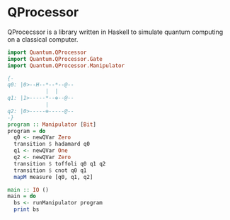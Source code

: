 # QProcessor

QProcecssor is a library written in Haskell to simulate quantum computing on a classical computer.

```haskell
import Quantum.QProcessor
import Quantum.QProcessor.Gate
import Quantum.QProcessor.Manipulator

{-
q0: |0>--H--*--*--@--
            |  |
q1: |1>-----*--⊕--@--
            |
q2: |0>-----⊕-----@--
-}
program :: Manipulator [Bit]
program = do
  q0 <- newQVar Zero
  transition $ hadamard q0
  q1 <- newQVar One
  q2 <- newQVar Zero
  transition $ toffoli q0 q1 q2
  transition $ cnot q0 q1
  mapM measure [q0, q1, q2]

main :: IO ()
main = do
  bs <- runManipulator program
  print bs
```